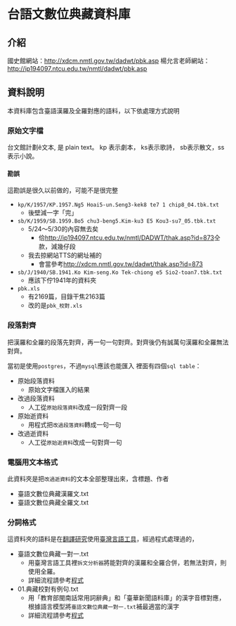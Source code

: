 # 台語文數位典藏資料庫

## 介紹
國史館網站：<http://xdcm.nmtl.gov.tw/dadwt/pbk.asp>
楊允言老師網站：<http://ip194097.ntcu.edu.tw/nmtl/dadwt/pbk.asp>

## 資料說明
本資料庫包含臺語漢羅及全羅對應的語料，以下依處理方式說明

### 原始文字檔
台文館計劃ê文本, 是 plain text。
kp 表示劇本， ks表示歌詩， sb表示散文，ss表示小說。

#### 勘誤
這勘誤是很久以前做的，可能不是很完整
* `kp/K/1957/KP.1957.Ng5 Hoai5-un.Seng3-kek8 te7 1 chip8_04.tbk.txt`
  * 後壁減一字「完」
* `sb/K/1959/SB.1959.Bo5 chu3-beng5.Kim-ku3 E5 Kou3-su7_05.tbk.txt`
  * 5/24～5/30的內容無去矣
    * 佮<http://ip194097.ntcu.edu.tw/nmtl/DADWT/thak.asp?id=873>仝款，減幾仔段
  * 我去掠網站TTS的網址補的
    * 會當參考<http://xdcm.nmtl.gov.tw/dadwt/thak.asp?id=873>
* `sb/J/1940/SB.1941.Ko Kim-seng.Ko Tek-chiong e5 Sio2-toan7.tbk.txt`
  * 應該下佇1941年的資料夾
* `pbk.xls`
  * 有2169篇，目錄干焦2163篇
  * 改的是`pbk_校對.xls`

### 段落對齊
把漢羅和全羅的段落先對齊，再一句一句對齊。對齊後仍有誠萬句漢羅和全羅無法對齊。

當初是使用`postgres`，不過`mysql`應該也能匯入
裡面有四個`sql table`：
* 原始段落資料
  * 原始文字檔匯入的結果
* 改過段落資料
  * 人工從`原始段落資料`改成一段對齊一段
* 原始逝資料
  * 用程式把`改過段落資料`轉成一句一句
* 改過逝資料
  * 人工從`原始逝資料`改成一句對齊一句

### 電腦用文本格式
此資料夾是把`改過逝資料`的文本全部整理出來，含標題、作者
* 臺語文數位典藏漢羅文.txt
* 臺語文數位典藏全羅文.txt

### 分詞格式
這資料夾的語料是在[翻譯研究](https://github.com/sih4sing5hong5/huan1-ik8_gian2-kiu3)使用[臺灣言語工具](https://github.com/sih4sing5hong5/tai5-uan5_gian5-gi2_kang1-ku7)，經過程式處理過的，
* 臺語文數位典藏一對一.txt
  * 用臺灣言語工具裡`拆文分析器`將能對齊的漢羅和全羅合併，若無法對齊，則使用全羅。
  * 詳細流程請參考[程式](https://github.com/sih4sing5hong5/huan1-ik8_gian2-kiu3/blob/master/%E8%B3%87%E6%96%99%E8%99%95%E7%90%86/%E6%95%B8%E4%BD%8D%E5%85%B8%E8%97%8F%E4%B8%80%E5%B0%8D%E4%B8%80.py)
* 01.典藏校對有例句.txt
  * 用「教育部閩南話常用詞辭典」和「臺華新聞語料庫」的漢字音標對應，根據語言模型將`臺語文數位典藏一對一.txt`補最適當的漢字
  * 詳細流程請參考[程式](https://github.com/sih4sing5hong5/huan1-ik8_gian2-kiu3/blob/master/%E6%A0%A1%E5%B0%8D/%E4%BA%92%E7%9B%B8%E8%A8%93%E7%B7%B4%E6%9C%89%E4%BE%8B%E5%8F%A5.py)

